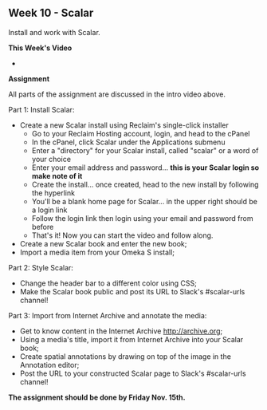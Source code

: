 ## Week 10 - Scalar

Install and work with Scalar.

**This Week's Video**

- 

**Assignment**

All parts of the assignment are discussed in the intro video above.

Part 1: Install Scalar:
- Create a new Scalar install using Reclaim's single-click installer
	- Go to your Reclaim Hosting account, login, and head to the cPanel
	- In the cPanel, click Scalar under the Applications submenu
	- Enter a "directory" for your Scalar install, called "scalar" or a word of your choice
	- Enter your email address and password... **this is your Scalar login so make note of it**
	- Create the install... once created, head to the new install by following the hyperlink
	- You'll be a blank home page for Scalar... in the upper right should be a login link
	- Follow the login link then login using your email and password from before
	- That's it! Now you can start the video and follow along.
- Create a new Scalar book and enter the new book;
- Import a media item from your Omeka S install;

Part 2: Style Scalar:
- Change the header bar to a different color using CSS;
- Make the Scalar book public and post its URL to Slack's #scalar-urls channel!

Part 3: Import from Internet Archive and annotate the media:
- Get to know content in the Internet Archive <http://archive.org>;
- Using a media's title, import it from Internet Archive into your Scalar book;
- Create spatial annotations by drawing on top of the image in the Annotation editor;
- Post the URL to your constructed Scalar page to Slack's #scalar-urls channel!

**The assignment should be done by Friday Nov. 15th.**
